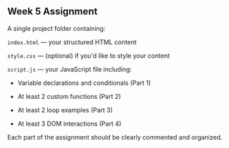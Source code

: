 ## Week 5 Assignment

A single project folder containing:

`index.html` — your structured HTML content

`style.css` — (optional) if you'd like to style your content

`script.js` — your JavaScript file including:

* Variable declarations and conditionals (Part 1)

* At least 2 custom functions (Part 2)

* At least 2 loop examples (Part 3)

* At least 3 DOM interactions (Part 4)

Each part of the assignment should be clearly commented and organized.